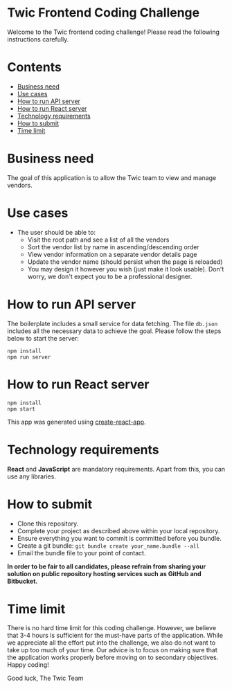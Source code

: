 # Twic Frontend Coding Challenge

Welcome to the Twic frontend coding challenge! Please read the following instructions carefully.

# Contents

- [Business need](#business-need)
- [Use cases](#use-cases)
- [How to run API server](#how-to-run-api-server)
- [How to run React server](#how-to-run-react-server)
- [Technology requirements](#technology-requirements)
- [How to submit](#how-to-submit)
- [Time limit](#time-limit)

# Business need

The goal of this application is to allow the Twic team to view and manage vendors.

# Use cases

- The user should be able to:
  - Visit the root path and see a list of all the vendors
  - Sort the vendor list by name in ascending/descending order
  - View vendor information on a separate vendor details page
  - Update the vendor name (should persist when the page is reloaded)
  - You may design it however you wish (just make it look usable). Don't worry, we don't expect you to be a professional designer.

# How to run API server

The boilerplate includes a small service for data fetching. The file `db.json` includes all the necessary data to achieve the goal. Please follow the steps below to start the server:

```
npm install
npm run server
```

# How to run React server

```
npm install
npm start
```

This app was generated using [create-react-app](https://github.com/facebook/create-react-app).

# Technology requirements

**React** and **JavaScript** are mandatory requirements. Apart from this, you can use any libraries.

# How to submit

- Clone this repository.
- Complete your project as described above within your local repository.
- Ensure everything you want to commit is committed before you bundle.
- Create a git bundle: `git bundle create your_name.bundle --all`
- Email the bundle file to your point of contact.

**In order to be fair to all candidates, please refrain from sharing your solution on public repository hosting services such as GitHub and Bitbucket.**

# Time limit

There is no hard time limit for this coding challenge. However, we believe that 3-4 hours is sufficient for the must-have parts of the application. While we appreciate all the effort put into the challenge, we also do not want to take up too much of your time. Our advice is to focus on making sure that the application works properly before moving on to secondary objectives. Happy coding!

Good luck,
The Twic Team

